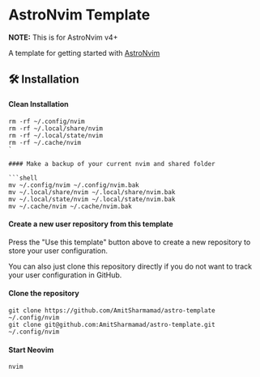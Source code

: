 # AstroNvim Template

**NOTE:** This is for AstroNvim v4+

A template for getting started with [AstroNvim](https://github.com/AstroNvim/AstroNvim)

## 🛠️ Installation

#### Clean Installation

```shell
rm -rf ~/.config/nvim
rm -rf ~/.local/share/nvim
rm -rf ~/.local/state/nvim
rm -rf ~/.cache/nvim
`

#### Make a backup of your current nvim and shared folder

```shell
mv ~/.config/nvim ~/.config/nvim.bak
mv ~/.local/share/nvim ~/.local/share/nvim.bak
mv ~/.local/state/nvim ~/.local/state/nvim.bak
mv ~/.cache/nvim ~/.cache/nvim.bak
```

#### Create a new user repository from this template

Press the "Use this template" button above to create a new repository to store your user configuration.

You can also just clone this repository directly if you do not want to track your user configuration in GitHub.

#### Clone the repository

```shell
git clone https://github.com/AmitSharmamad/astro-template ~/.config/nvim
git clone git@github.com:AmitSharmamad/astro-template.git ~/.config/nvim
```

#### Start Neovim

```shell
nvim
```
